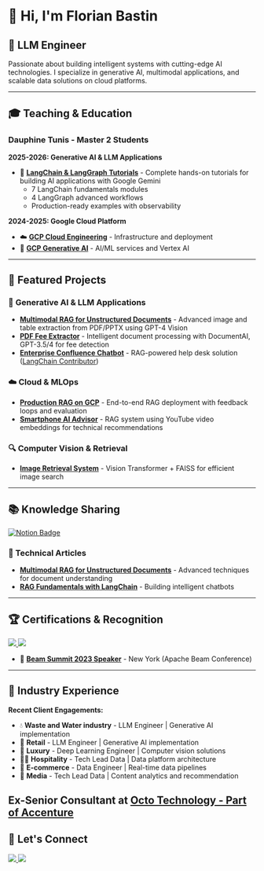   # 👋 Hi, I'm Florian Bastin

  ## 🎯 LLM Engineer

  Passionate about building intelligent systems with cutting-edge AI technologies. I specialize in generative AI, multimodal applications, and scalable data solutions on cloud platforms.

  ---

  ## 🎓 Teaching & Education

  ### Dauphine Tunis - Master 2 Students

  **2025-2026: Generative AI & LLM Applications**
  - 🤖 **[LangChain & LangGraph Tutorials](https://github.com/BastinFlorian/Langchain-Langgraph-courses)** - Complete hands-on tutorials for building AI applications with Google Gemini
    - 7 LangChain fundamentals modules
    - 4 LangGraph advanced workflows
    - Production-ready examples with observability

  **2024-2025: Google Cloud Platform**
  - ☁️ **[GCP Cloud Engineering](https://github.com/BastinFlorian/GenAI-GCP)** - Infrastructure and deployment
  - 🧠 **[GCP Generative AI](https://github.com/BastinFlorian/GenAI-Dauphine-Course)** - AI/ML services and Vertex AI

  ---

  ## 🚀 Featured Projects

  ### 🤖 **Generative AI & LLM Applications**
  - **[Multimodal RAG for Unstructured Documents](https://github.com/BastinFlorian/multimodal-analysis-for-table-and-charts-gpt4-vision)** - Advanced image and table extraction from PDF/PPTX using GPT-4 Vision
  - **[PDF Fee Extractor](https://github.com/BastinFlorian/OCR-LLM)** - Intelligent document processing with DocumentAI, GPT-3.5/4 for fee detection
  - **[Enterprise Confluence Chatbot](https://github.com/BastinFlorian/RAG-Chatbot-with-Confluence)** - RAG-powered help desk solution ([LangChain Contributor](https://github.com/langchain-ai/langchain/pull/8246))

  ### ☁️ **Cloud & MLOps**
  - **[Production RAG on GCP](https://github.com/BastinFlorian/RAG-on-GCP-with-VertexAI)** - End-to-end RAG deployment with feedback loops and evaluation
  - **[Smartphone AI Advisor](https://github.com/BastinFlorian/LLMs/tree/main/use_cases/smartphone_advisor)** - RAG system using YouTube video embeddings for technical recommendations

  ### 🔍 **Computer Vision & Retrieval**
  - **[Image Retrieval System](https://github.com/BastinFlorian/ImageRetrieval)** - Vision Transformer + FAISS for efficient image search

  ---

  ## 📚 Knowledge Sharing

  <div align="left">
    <a href="https://faithful-raver-c52.notion.site/Generative-AI-c07668567f4a4bdc868785225dcd283a">
      <img src="https://img.shields.io/badge/📝_Generative_AI_Notes-000000?style=for-the-badge&logo=notion&logoColor=white" alt="Notion Badge"/>
    </a>
  </div>

  ### 📝 Technical Articles
  - **[Multimodal RAG for Unstructured Documents](https://blog.octo.com/comment-utiliser-le-mutlimodal-pour-ameliorer-un-chatbot-rag)** - Advanced techniques for document understanding
  - **[RAG Fundamentals with LangChain](https://blog.octo.com/le-chatbot-docto-langchain-rag-et-code-associe)** - Building intelligent chatbots

  ---

  ## 🏆 Certifications & Recognition

  <div align="left">
    <a href="https://www.credential.net/eb37b6f2-3dd1-4b0b-8efb-425b2d0d5140">
      <img src="https://img.shields.io/badge/GCP-ML_Engineer-4285F4?style=for-the-badge&logo=googlecloud&logoColor=white"/>
    </a>
    <a href="https://www.credential.net/a2ad7306-4db6-4719-aaa6-55dd7ac6a143">
      <img src="https://img.shields.io/badge/GCP-Data_Engineer-4285F4?style=for-the-badge&logo=googlecloud&logoColor=white"/>
    </a>
  </div>

  - 🎤 **[Beam Summit 2023 Speaker](https://beamsummit.org/speakers/florian-bastin/)** - New York (Apache Beam Conference)

  ---

  ## 💼 Industry Experience

  **Recent Client Engagements:**
  - 💧 **Waste and Water industry** - LLM Engineer | Generative AI implementation
  - 🧋 **Retail** - LLM Engineer | Generative AI implementation
  - 💄 **Luxury** - Deep Learning Engineer | Computer vision solutions
  - 🏄🏻 **Hospitality** - Tech Lead Data | Data platform architecture
  - 🍏 **E-commerce** - Data Engineer | Real-time data pipelines
  - 📰 **Media** - Tech Lead Data | Content analytics and recommendation

  **Ex-Senior Consultant at [Octo Technology - Part of Accenture](https://octo.com/)**
  ---

  ## 🤝 Let's Connect

  <div align="left">
    <a href="https://www.linkedin.com/in/florian-bastin-08940b131/">
      <img src="https://img.shields.io/badge/LinkedIn-0A66C2?style=for-the-badge&logo=linkedin&logoColor=white"/>
    </a>
    <a href="mailto:bastinflorian1@gmail.com">
      <img src="https://img.shields.io/badge/Email-EA4335?style=for-the-badge&logo=gmail&logoColor=white"/>
    </a>
  </div>
